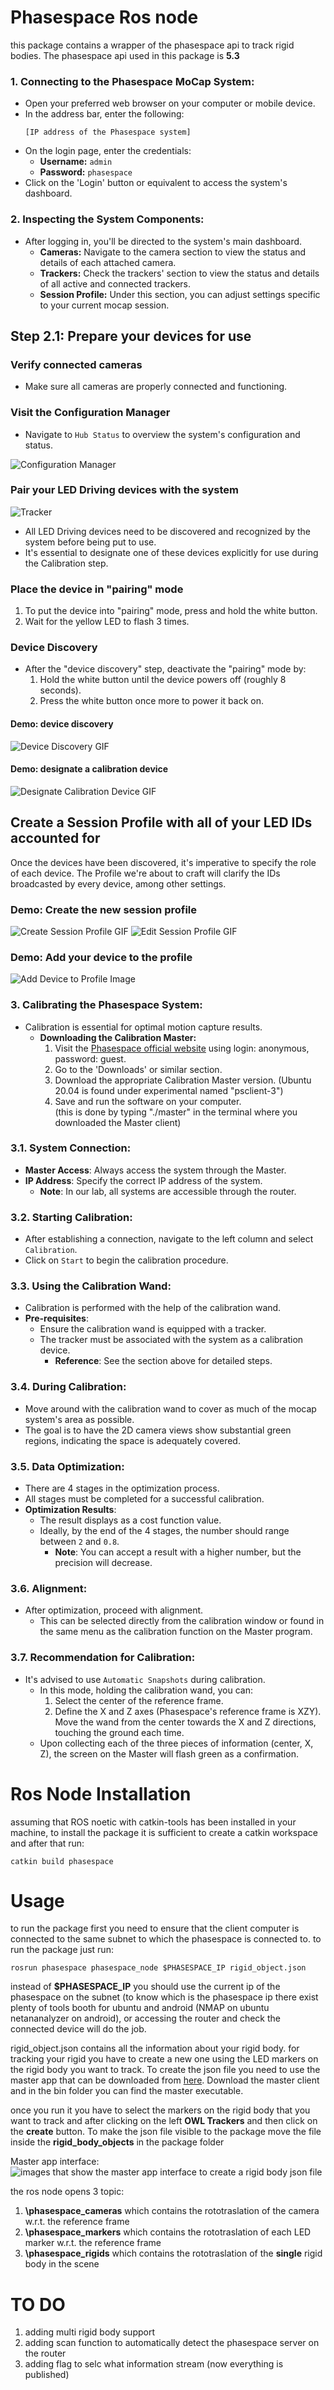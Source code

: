 # Phasespace Ros node

this package contains a wrapper of the phasespace api to track rigid bodies. The phasespace api used in this package is **5.3**  

### 1. Connecting to the Phasespace MoCap System:
- Open your preferred web browser on your computer or mobile device.
- In the address bar, enter the following:
    ```
    [IP address of the Phasespace system]
    ```
- On the login page, enter the credentials:
    - **Username:** `admin`
    - **Password:** `phasespace`
- Click on the 'Login' button or equivalent to access the system's dashboard.

### 2. Inspecting the System Components:
- After logging in, you'll be directed to the system's main dashboard.
    - **Cameras:** Navigate to the camera section to view the status and details of each attached camera.
    - **Trackers:** Check the trackers' section to view the status and details of all active and connected trackers.
    - **Session Profile:** Under this section, you can adjust settings specific to your current mocap session.
    
## Step 2.1: Prepare your devices for use

### Verify connected cameras
- Make sure all cameras are properly connected and functioning.

### Visit the Configuration Manager
- Navigate to `Hub Status` to overview the system's configuration and status.
  
![Configuration Manager](https://github.com/RPL-CS-UCL/phasespace_ros_node/blob/main/phasespace_client/images/scanports-search.gif) 

### Pair your LED Driving devices with the system
![Tracker](https://github.com/RPL-CS-UCL/phasespace_ros_node/blob/main/phasespace_client/images/ProductShot_MicroDriver.png) 
- All LED Driving devices need to be discovered and recognized by the system before being put to use.
- It's essential to designate one of these devices explicitly for use during the Calibration step.

### Place the device in "pairing" mode
1. To put the device into "pairing" mode, press and hold the white button.
2. Wait for the yellow LED to flash 3 times.

### Device Discovery
- After the "device discovery" step, deactivate the "pairing" mode by:
    1. Hold the white button until the device powers off (roughly 8 seconds).
    2. Press the white button once more to power it back on.

#### Demo: device discovery
![Device Discovery GIF](https://github.com/RPL-CS-UCL/phasespace_ros_node/blob/main/phasespace_client/images/rfdevices-search.gif) 

#### Demo: designate a calibration device

![Designate Calibration Device GIF](https://github.com/RPL-CS-UCL/phasespace_ros_node/blob/main/phasespace_client/images/rfdevices-calib.gif) 

## Create a Session Profile with all of your LED IDs accounted for

Once the devices have been discovered, it's imperative to specify the role of each device. The Profile we're about to craft will clarify the IDs broadcasted by every device, among other settings.

### Demo: Create the new session profile
![Create Session Profile GIF](https://github.com/RPL-CS-UCL/phasespace_ros_node/blob/main/phasespace_client/images/profiles-add.gif)
![Edit Session Profile GIF](https://github.com/RPL-CS-UCL/phasespace_ros_node/blob/main/phasespace_client/images/profiles-edit.gif)

### Demo: Add your device to the profile

![Add Device to Profile Image](https://github.com/RPL-CS-UCL/phasespace_ros_node/blob/main/phasespace_client/images/profile-add-dev.gif)

### 3. Calibrating the Phasespace System:
- Calibration is essential for optimal motion capture results.
    - **Downloading the Calibration Master:**
        1. Visit the [Phasespace official website](https://customers.phasespace.com/anonymous/Software/5.3) using login: anonymous, password: guest.
        2. Go to the 'Downloads' or similar section.
        3. Download the appropriate Calibration Master version. (Ubuntu 20.04 is found under experimental named "psclient-3")
        4. Save and run the software on your computer.   
           (this is done by typing "./master" in the terminal where you downloaded the Master client)
### 3.1. **System Connection**:
- **Master Access**: Always access the system through the Master.
- **IP Address**: Specify the correct IP address of the system.
    - **Note**: In our lab, all systems are accessible through the router.

### 3.2. **Starting Calibration**:
- After establishing a connection, navigate to the left column and select `Calibration`.
- Click on `Start` to begin the calibration procedure.

### 3.3. **Using the Calibration Wand**:
- Calibration is performed with the help of the calibration wand.
- **Pre-requisites**:
    - Ensure the calibration wand is equipped with a tracker.
    - The tracker must be associated with the system as a calibration device.
        - **Reference**: See the section above for detailed steps.

### 3.4. **During Calibration**:
- Move around with the calibration wand to cover as much of the mocap system's area as possible.
- The goal is to have the 2D camera views show substantial green regions, indicating the space is adequately covered.

### 3.5. **Data Optimization**:
- There are 4 stages in the optimization process.
- All stages must be completed for a successful calibration.
- **Optimization Results**:
    - The result displays as a cost function value.
    - Ideally, by the end of the 4 stages, the number should range between `2` and `0.8`.
        - **Note**: You can accept a result with a higher number, but the precision will decrease.

### 3.6. **Alignment**:
- After optimization, proceed with alignment.
    - This can be selected directly from the calibration window or found in the same menu as the calibration function on the Master program.

### 3.7. **Recommendation for Calibration**:
- It's advised to use `Automatic Snapshots` during calibration.
    - In this mode, holding the calibration wand, you can:
        1. Select the center of the reference frame.
        2. Define the X and Z axes (Phasespace's reference frame is XZY). Move the wand from the center towards the X and Z directions, touching the ground each time.
    - Upon collecting each of the three pieces of information (center, X, Z), the screen on the Master will flash green as a confirmation.


# Ros Node Installation

assuming that ROS noetic with catkin-tools has been installed in your machine, to install the package it is sufficient to create a catkin workspace and after that run:

```
catkin build phasespace
```

# Usage

to run the package first you need to ensure that the client computer is connected to the same subnet to which the phasespace is connected to. to run the package just run:

```
rosrun phasespace phasespace_node $PHASESPACE_IP rigid_object.json
```

instead of **$PHASESPACE_IP** you should use the current ip of the phasespace on the subnet (to know which is the phasespace ip there exist plenty of tools booth for ubuntu and android (NMAP on ubuntu netananalyzer on android), or accessing the router and check the connected device will do the job.

rigid_object.json contains all the information about your rigid body. for tracking your rigid you have to create a new one using the LED markers on the rigid body you want to track. To create the json file you need to use the master app that can be downloaded from [here](https://customers.phasespace.com/anonymous/Software/5.3/). Download the master client and in the bin folder you can find the master executable.

once you run it you have to select the markers on the rigid body that you want to track and after clicking on the left **OWL Trackers** and then click on the **create** button. To make the json file visible to the package move the file inside the **rigid_body_objects** in the package folder

Master app interface: 
![images that show the master app interface to create a rigid body json file](https://github.com/RPL-CS-UCL/phasesapce/blob/main/phasespace_client/images/create_json_rigid_body.png "master interface")

the ros node opens 3 topic:

1.  **\phasespace_cameras** which contains the rototraslation of the camera w.r.t. the reference frame
2.  **\phasespace_markers** which contains the rototraslation of each LED marker w.r.t. the reference frame
3.  **\phasespace_rigids** which contains the rototraslation of the **single** rigid body in the scene

# TO DO

1. adding multi rigid body support
2. adding scan function to automatically detect the phasespace server on the router 
3. adding flag to selc what information stream (now everything is published)
